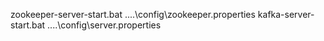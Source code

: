 zookeeper-server-start.bat ..\..\config\zookeeper.properties
kafka-server-start.bat ..\..\config\server.properties